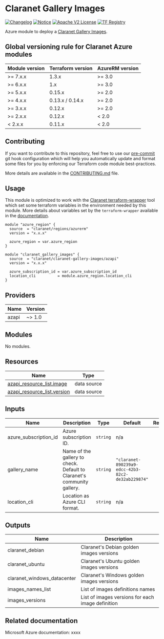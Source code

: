 # Claranet Gallery Images
[![Changelog](https://img.shields.io/badge/changelog-release-green.svg)](CHANGELOG.md) [![Notice](https://img.shields.io/badge/notice-copyright-yellow.svg)](NOTICE) [![Apache V2 License](https://img.shields.io/badge/license-Apache%20V2-orange.svg)](LICENSE) [![TF Registry](https://img.shields.io/badge/terraform-registry-blue.svg)](https://registry.terraform.io/modules/claranet/claranet-gallery-images/azurerm/)

Azure module to deploy a [Claranet Gallery Images](https://docs.microsoft.com/en-us/azure/xxxxxxx).

<!-- BEGIN_TF_DOCS -->
## Global versioning rule for Claranet Azure modules

| Module version | Terraform version | AzureRM version |
| -------------- | ----------------- | --------------- |
| >= 7.x.x       | 1.3.x             | >= 3.0          |
| >= 6.x.x       | 1.x               | >= 3.0          |
| >= 5.x.x       | 0.15.x            | >= 2.0          |
| >= 4.x.x       | 0.13.x / 0.14.x   | >= 2.0          |
| >= 3.x.x       | 0.12.x            | >= 2.0          |
| >= 2.x.x       | 0.12.x            | < 2.0           |
| <  2.x.x       | 0.11.x            | < 2.0           |

## Contributing

If you want to contribute to this repository, feel free to use our [pre-commit](https://pre-commit.com/) git hook configuration
which will help you automatically update and format some files for you by enforcing our Terraform code module best-practices.

More details are available in the [CONTRIBUTING.md](./CONTRIBUTING.md#pull-request-process) file.

## Usage

This module is optimized to work with the [Claranet terraform-wrapper](https://github.com/claranet/terraform-wrapper) tool
which set some terraform variables in the environment needed by this module.
More details about variables set by the `terraform-wrapper` available in the [documentation](https://github.com/claranet/terraform-wrapper#environment).

```hcl
module "azure_region" {
  source  = "claranet/regions/azurerm"
  version = "x.x.x"

  azure_region = var.azure_region
}

module "claranet_gallery_images" {
  source  = "claranet/claranet-gallery-images/azapi"
  version = "x.x.x"

  azure_subscription_id = var.azure_subscription_id
  location_cli          = module.azure_region.location_cli
}
```

## Providers

| Name | Version |
|------|---------|
| azapi | ~> 1.0 |

## Modules

No modules.

## Resources

| Name | Type |
|------|------|
| [azapi_resource_list.image](https://registry.terraform.io/providers/azure/azapi/latest/docs/data-sources/resource_list) | data source |
| [azapi_resource_list.version](https://registry.terraform.io/providers/azure/azapi/latest/docs/data-sources/resource_list) | data source |

## Inputs

| Name | Description | Type | Default | Required |
|------|-------------|------|---------|:--------:|
| azure\_subscription\_id | Azure subscription ID. | `string` | n/a | yes |
| gallery\_name | Name of the gallery to check. Default to Claranet's community gallery. | `string` | `"claranet-890239a9-edcc-42b3-82c2-de32ab229874"` | no |
| location\_cli | Location as Azure CLI format. | `string` | n/a | yes |

## Outputs

| Name | Description |
|------|-------------|
| claranet\_debian | Claranet's Debian golden images versions |
| claranet\_ubuntu | Claranet's Ubuntu golden images versions |
| claranet\_windows\_datacenter | Claranet's Windows golden images versions |
| images\_names\_list | List of images definitions names |
| images\_versions | List of images versions for each image definition |
<!-- END_TF_DOCS -->

## Related documentation

Microsoft Azure documentation: xxxx

